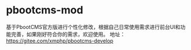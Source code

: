 # pbootcms-mod
基于PbootCMS官方版进行个性化修改，根据自己日常使用需求进行前台UI和功能完善，如果刚好符合你的需求，欢迎使用。
地址：https://gitee.com/xmphp/pbootcms-develop
